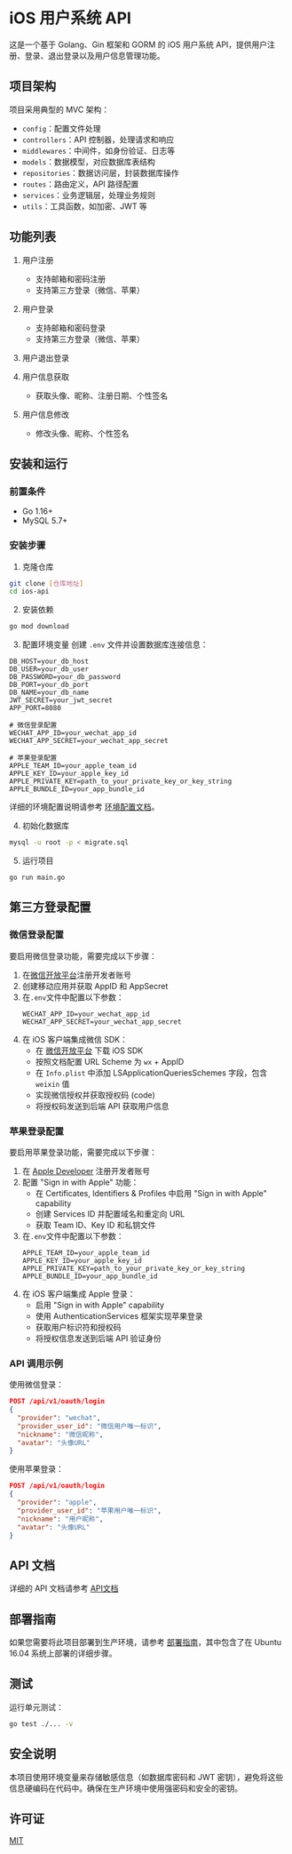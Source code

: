 # iOS 用户系统 API

这是一个基于 Golang、Gin 框架和 GORM 的 iOS 用户系统 API，提供用户注册、登录、退出登录以及用户信息管理功能。

## 项目架构

项目采用典型的 MVC 架构：
- `config`：配置文件处理
- `controllers`：API 控制器，处理请求和响应
- `middlewares`：中间件，如身份验证、日志等
- `models`：数据模型，对应数据库表结构
- `repositories`：数据访问层，封装数据库操作
- `routes`：路由定义，API 路径配置
- `services`：业务逻辑层，处理业务规则
- `utils`：工具函数，如加密、JWT 等

## 功能列表

1. 用户注册
   - 支持邮箱和密码注册
   - 支持第三方登录（微信、苹果）

2. 用户登录
   - 支持邮箱和密码登录
   - 支持第三方登录（微信、苹果）

3. 用户退出登录

4. 用户信息获取
   - 获取头像、昵称、注册日期、个性签名

5. 用户信息修改
   - 修改头像、昵称、个性签名

## 安装和运行

### 前置条件
- Go 1.16+
- MySQL 5.7+

### 安装步骤
1. 克隆仓库
```bash
git clone [仓库地址]
cd ios-api
```

2. 安装依赖
```bash
go mod download
```

3. 配置环境变量
创建 `.env` 文件并设置数据库连接信息：
```
DB_HOST=your_db_host
DB_USER=your_db_user
DB_PASSWORD=your_db_password
DB_PORT=your_db_port
DB_NAME=your_db_name
JWT_SECRET=your_jwt_secret
APP_PORT=8080

# 微信登录配置
WECHAT_APP_ID=your_wechat_app_id
WECHAT_APP_SECRET=your_wechat_app_secret

# 苹果登录配置
APPLE_TEAM_ID=your_apple_team_id
APPLE_KEY_ID=your_apple_key_id
APPLE_PRIVATE_KEY=path_to_your_private_key_or_key_string
APPLE_BUNDLE_ID=your_app_bundle_id
```

详细的环境配置说明请参考 [环境配置文档](./docs/environment.md)。

4. 初始化数据库
```bash
mysql -u root -p < migrate.sql
```

5. 运行项目
```bash
go run main.go
```

## 第三方登录配置

### 微信登录配置

要启用微信登录功能，需要完成以下步骤：

1. 在[微信开放平台](https://open.weixin.qq.com/)注册开发者账号
2. 创建移动应用并获取 AppID 和 AppSecret
3. 在`.env`文件中配置以下参数：
   ```
   WECHAT_APP_ID=your_wechat_app_id
   WECHAT_APP_SECRET=your_wechat_app_secret
   ```
4. 在 iOS 客户端集成微信 SDK：
   - 在 [微信开放平台](https://developers.weixin.qq.com/doc/oplatform/Mobile_App/Access_Guide/iOS.html) 下载 iOS SDK
   - 按照文档配置 URL Scheme 为 `wx` + AppID
   - 在 `Info.plist` 中添加 LSApplicationQueriesSchemes 字段，包含 `weixin` 值
   - 实现微信授权并获取授权码 (code)
   - 将授权码发送到后端 API 获取用户信息

### 苹果登录配置

要启用苹果登录功能，需要完成以下步骤：

1. 在 [Apple Developer](https://developer.apple.com/) 注册开发者账号
2. 配置 "Sign in with Apple" 功能：
   - 在 Certificates, Identifiers & Profiles 中启用 "Sign in with Apple" capability
   - 创建 Services ID 并配置域名和重定向 URL
   - 获取 Team ID、Key ID 和私钥文件
3. 在`.env`文件中配置以下参数：
   ```
   APPLE_TEAM_ID=your_apple_team_id
   APPLE_KEY_ID=your_apple_key_id
   APPLE_PRIVATE_KEY=path_to_your_private_key_or_key_string
   APPLE_BUNDLE_ID=your_app_bundle_id
   ```
4. 在 iOS 客户端集成 Apple 登录：
   - 启用 "Sign in with Apple" capability
   - 使用 AuthenticationServices 框架实现苹果登录
   - 获取用户标识符和授权码
   - 将授权信息发送到后端 API 验证身份

### API 调用示例

使用微信登录：
```json
POST /api/v1/oauth/login
{
  "provider": "wechat",
  "provider_user_id": "微信用户唯一标识",
  "nickname": "微信昵称",
  "avatar": "头像URL"
}
```

使用苹果登录：
```json
POST /api/v1/oauth/login
{
  "provider": "apple",
  "provider_user_id": "苹果用户唯一标识",
  "nickname": "用户昵称",
  "avatar": "头像URL"
}
```

## API 文档

详细的 API 文档请参考 [API文档](./docs/api.md)

## 部署指南

如果您需要将此项目部署到生产环境，请参考 [部署指南](./deployment.md)，其中包含了在 Ubuntu 16.04 系统上部署的详细步骤。

## 测试

运行单元测试：
```bash
go test ./... -v
```

## 安全说明

本项目使用环境变量来存储敏感信息（如数据库密码和 JWT 密钥），避免将这些信息硬编码在代码中。确保在生产环境中使用强密码和安全的密钥。

## 许可证

[MIT](LICENSE) 